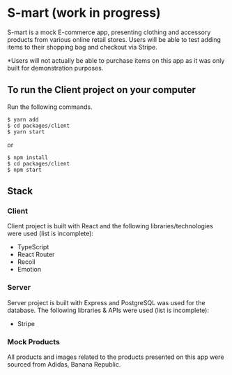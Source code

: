 # S-mart (work in progress)

S-mart is a mock E-commerce app, presenting clothing and accessory products from various online retail stores. Users will be able to test adding items to their shopping bag and checkout via Stripe.

\*Users will not actually be able to purchase items on this app as it was only built for demonstration purposes.

## To run the Client project on your computer

Run the following commands.

```console
$ yarn add
$ cd packages/client
$ yarn start
```

or

```console
$ npm install
$ cd packages/client
$ npm start
```

## Stack

### Client

Client project is built with React and the following libraries/technologies were used (list is incomplete):

- TypeScript
- React Router
- Recoil
- Emotion

### Server

Server project is built with Express and PostgreSQL was used for the database. The following libraries & APIs were used (list is incomplete):

- Stripe

### Mock Products

All products and images related to the products presented on this app were sourced from Adidas, Banana Republic.

